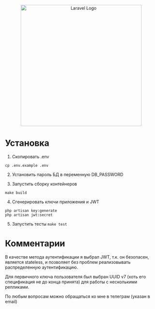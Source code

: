 <p align="center"><a href="https://laravel.com" target="_blank"><img src="https://raw.githubusercontent.com/laravel/art/master/logo-lockup/5%20SVG/2%20CMYK/1%20Full%20Color/laravel-logolockup-cmyk-red.svg" width="400" alt="Laravel Logo"></a></p>

# Установка

1. Скопировать .env     

```cp .env.example .env```

2. Установить пароль БД в переменную DB_PASSWORD
   
3. Запустить сборку контейнеров     

```make build```

4. Сгенерировать ключи приложения и JWT     

```
php artisan key:generate
php artisan jwt:secret
```

5. Запустить тесты ```make test```

# Комментарии

В качестве метода аутентификации я выбрал JWT, т.к. он безопасен, является stateless, 
и позволяет без проблем реализовывать распределенную аутентификацию.    

Для первичного ключа пользователя был выбран UUID v7 (хоть его спецификация не до конца принята) 
для работы с несколькими репликами.

По любым вопросам можно обращаться ко мне в телеграм (указан в email)
